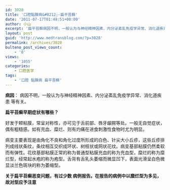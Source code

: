 ```yaml
---
id: 3028
title: '口腔黏膜病&#8212;-扁平苔藓'
date: '2011-07-17T01:48:51+00:00'
author: 小山
excerpt: '扁平苔藓病因不明，一般认为与神经精神因素、内分泌紊乱免疫学异常、消化道疾患 等有关。'
layout: post
guid: 'http://www.medtransblog.com/?p=3028'
permalink: /archives/3028
bulteno_post_views_count:
    - '0'
views:
    - '1055'
categories:
    - 口腔医学
tags:
    - '口腔 黏膜病 扁平苔藓'
---
```


**病因**： 病因不明，一般认为与神经精神因素、内分泌紊乱免疫学异常、消化道疾患 等有关。

**扁平苔癣早期症状有哪些？**

好发于颊粘膜，常呈对称性，亦可见于舌前部、唇牙龈腭等处。一般无自觉症状，偶有粗糙感。如有充血、糜烂、则有灼痛在进食刺激性食物时尤为明显。

病变主要表现是由角化不良和角化过度所形成的白色、针尖大小丘疹，这些丘疹排列成线状条纹，条纹相互交织成环状、树枝状或网状花纹。病变基部粘膜仍然柔软而有弹性。花纹基部粘膜正常的称为普通型粘膜充血的称为充血型，糜烂的称为糜烂型，经常起水疱的称为疱型。舌背有舌乳头萎缩而微显凹下，表面光滑呈白色微显淡兰色斑块的称为萎缩型。

**关于扁平苔癣恶变问题，有过少数 病例报告。在报告的病例中以糜烂型为多见，故对型应予注意**